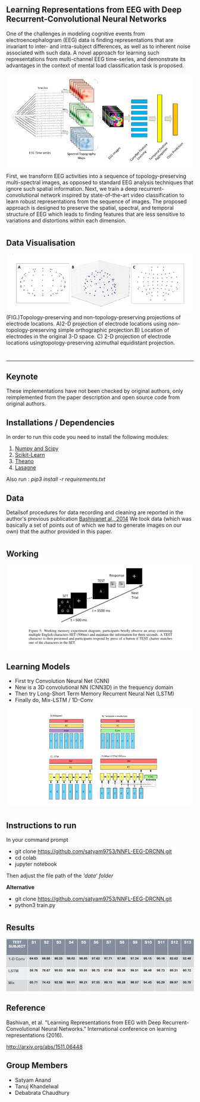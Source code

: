 ## Learning Representations from EEG with Deep Recurrent-Convolutional Neural Networks

One of the challenges in modeling cognitive events from electroencephalogram (EEG) data is finding representations that are invariant to inter- and intra-subject differences, as well as to inherent noise associated with such data. A novel approach for learning such representations from multi-channel EEG time-series, and demonstrate its advantages in the context of mental load classification task is proposed. 

![](images/train.png)

First, we transform EEG activities into a sequence of topology-preserving multi-spectral images, as opposed to standard EEG analysis techniques that ignore such spatial information. Next, we train a deep recurrent-convolutional network inspired by state-of-the-art video classification to learn robust representations from the sequence of images. The proposed approach is designed to preserve the spatial, spectral, and temporal structure of EEG which leads to finding features that are less sensitive to variations and distortions within each dimension.

#
## Data Visualisation

![](images/transform.png)
(FIG.)Topology-preserving and non-topology-preserving projections of electrode locations.  A)2-D projection of electrode locations using non-topology-preserving simple orthographic projection.B) Location of electrodes in the original 3-D space.  C) 2-D projection of electrode locations usingtopology-preserving azimuthal equidistant projection.
#
---
## Keynote
These implementations have not been checked by original authors, only reimplemented from the paper description and open source code from original authors.

## Installations / Dependencies
In order to run this code you need to install the following modules:

1. [Numpy and Scipy](http://www.scipy.org/install.html)
2. [Scikit-Learn](http://scikit-learn.org/stable/install.html)
3. [Theano](http://deeplearning.net/software/theano/install.html)
4. [Lasagne](http://lasagne.readthedocs.org/en/latest/user/installation.html)

Also run : *pip3 install -r requirements.txt*

## Data 
Detailsof procedures for data recording and cleaning are reported in the author's previous publication [Bashivanet al., 2014](https://www.researchgate.net/publication/266621270_Spectrotemporal_dynamics_of_the_EEG_during_working_memory_encoding_and_maintenance_predicts_individual_behavioral_capacity)
We took data (which was basically a set of points out of which we had to generate images on our own) that the author provided in this paper. 
# 
## Working
![](images/time.png)

## Learning Models
* First try Convolution Neural Net (CNN)
* New is a 3D convolutional NN (CNN3D) in the frequency domain
* Then try Long-Short Term Memory Recurrent Neural Net (LSTM)
* Finally do, Mix-LSTM / 1D-Conv

![](images/model_architecture.png)
# 

## Instructions to run
In your command prompt

* git clone https://github.com/satyam9753/NNFL-EEG-DRCNN.git
* cd colab
* jupyter notebook

Then adjust the file path of the *'data' folder*

**Alternative**

* git clone https://github.com/satyam9753/NNFL-EEG-DRCNN.git
* python3 train.py
# 
## Results
![](images/result.png)

## Reference
Bashivan, et al. "Learning Representations from EEG with Deep Recurrent-Convolutional Neural Networks." International conference on learning representations (2016).

http://arxiv.org/abs/1511.06448

## Group Members
* Satyam Anand
* Tanuj Khandelwal
* Debabrata Chaudhury
